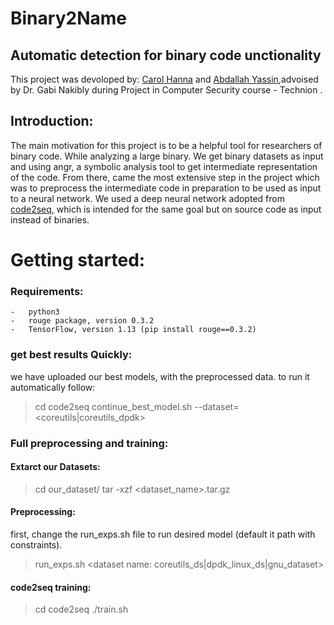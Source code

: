 # Binary2Name
## Automatic detection for binary code unctionality

This project was devoloped by: [Carol Hanna](https://github.com/carolhanna01) and [Abdallah Yassin](https://github.com/AbdallahYassin),advoised by Dr. Gabi Nakibly during Project in Computer Security course - Technion . 

## Introduction:
The main motivation for this project is to be a helpful tool for researchers of binary code. While analyzing a large binary.
We get binary datasets as input and using angr, a symbolic analysis tool to get intermediate representation of the code. From there, came the most extensive step in the project which was to preprocess the intermediate code in preparation to be used as input to a neural network. We used a deep neural network adopted from [code2seq](https://github.com/tech-srl/code2seq), which is intended for the same goal but on source code as input instead of binaries.

Getting started:
=====================
### Requirements:
    -   python3
    -   rouge package, version 0.3.2
    -   TensorFlow, version 1.13 (pip install rouge==0.3.2)
    
### get best results Quickly:
we have uploaded our best models, with the preprocessed data. to run it automatically follow:
>   cd code2seq
>   continue_best_model.sh --dataset=<coreutils|coreutils_dpdk>

### Full preprocessing and training:
#### Extarct our Datasets: 
>   cd our_dataset/<desired dataset>
>   tar -xzf <dataset_name>.tar.gz
    
#### Preprocessing:
first, change the run_exps.sh file to run desired model (default it path with constraints).
>   run_exps.sh <pre-processed data name> <dataset name: coreutils_ds|dpdk_linux_ds|gnu_dataset>

#### code2seq training:
>   cd code2seq
>   ./train.sh <pre-processed data name>

